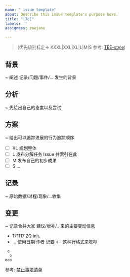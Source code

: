 ```yaml
---
name: " issue template"
about: Describe this issue template's purpose here.
title: "[7d]"
labels: ''
assignees: zoejane

---
```


> (优先级别标定-> XXXL|XXL|XL|L|M|S 参考: [TEE-style](https://github.com/DebugUself/du4proto/wiki/RlShortNames#%E4%BC%98%E5%85%88%E7%BA%A7))

## 背景
~ 阐述 记录/问题/事件/... 发生的背景

## 分析
~ 先给出自己的态度以及尝试

## 方案
~ 给出可以追踪进展的行为追踪顺序

- [ ] XL 规划整体
- [ ] L 发布分解任务 Issue 并索引在此
- [ ] M 发布自己的初步成果
- [ ] S ...

## 记录
~ 原始数据/过程/现象/...收集


## 变更
~ 记录合并大家 建议/增补/.. 来的主要变动信息

- 171117 ZQ init.
- ... 使用日期 作者 记要 <-- 这种行格式来嗯哼


```
 o
  o
ooo
```
参考: [禁止事项清单](https://github.com/DebugUself/du4proto/wiki/HbNotDoIt)

